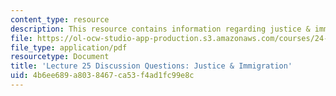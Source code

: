 ```yaml
---
content_type: resource
description: This resource contains information regarding justice & immigration.
file: https://ol-ocw-studio-app-production.s3.amazonaws.com/courses/24-04j-justice-spring-2012/4b6ee689a8038467ca53f4ad1fc99e8c_MIT24_04JS12_disc25.pdf
file_type: application/pdf
resourcetype: Document
title: 'Lecture 25 Discussion Questions: Justice & Immigration'
uid: 4b6ee689-a803-8467-ca53-f4ad1fc99e8c
---
```

